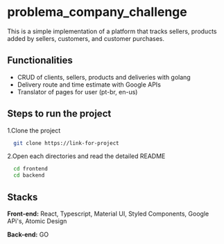 
# problema_company_challenge

This  is a simple implementation of a platform that tracks sellers, products added by sellers, customers, and customer purchases.


## Functionalities

- CRUD of clients, sellers, products and deliveries with golang
- Delivery route and time estimate with Google APIs
- Translator of pages for user (pt-br, en-us)


## Steps to run the project

1.Clone the project

```bash
  git clone https://link-for-project
```

2.Open each directories and read the detailed README

```bash
  cd frontend
  cd backend
```


## Stacks

**Front-end:** React, Typescript, Material UI, Styled Components, Google APi's, Atomic Design

**Back-end:** GO

